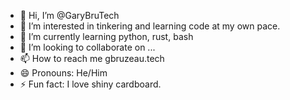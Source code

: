 - 👋 Hi, I’m @GaryBruTech
- 👀 I’m interested in tinkering and learning code at my own pace.
- 🌱 I’m currently learning python, rust, bash
- 💞️ I’m looking to collaborate on ...
- 📫 How to reach me gbruzeau.tech
- 😄 Pronouns: He/Him
- ⚡ Fun fact: I love shiny cardboard.

<!---
GaryBruTech/GaryBruTech is a ✨ special ✨ repository because its `README.md` (this file) appears on your GitHub profile.
You can click the Preview link to take a look at your changes.
--->
